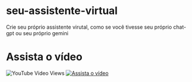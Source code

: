# seu-assistente-virtual
Crie seu próprio assistente virutal, como se você tivesse seu próprio chat-gpt ou seu próprio gemini

# Assista o vídeo
![YouTube Video Views](https://img.shields.io/youtube/views/6ImX_ADXIJk?label=Visualiza%C3%A7%C3%B5es)
[![Assista o vídeo](https://img.youtube.com/vi/6ImX_ADXIJk/maxresdefault.jpg)](https://youtu.be/6ImX_ADXIJk)


